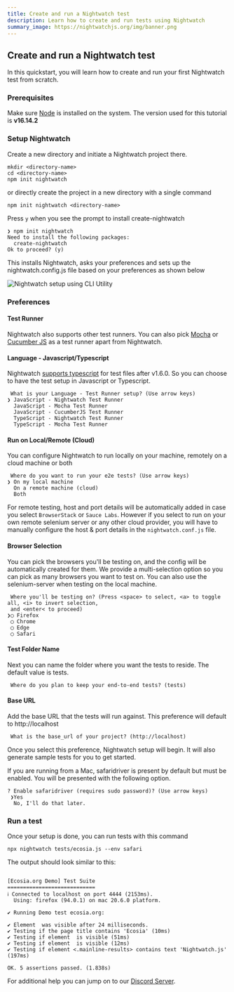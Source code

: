 ```yaml
---
title: Create and run a Nightwatch test
description: Learn how to create and run tests using Nightwatch
summary_image: https://nightwatchjs.org/img/banner.png
---
```


<div class="page-header"><h2>Create and run a Nightwatch test</h2></div>

In this quickstart, you will learn how to create and run your first Nightwatch test from scratch. 

### Prerequisites 
Make sure [Node][1] is installed on the system. The version used for this tutorial is **v16.14.2**

### Setup Nightwatch
Create a new directory and initiate a Nightwatch project there.
<pre>
<code class="language-bash">mkdir &#60;directory-name&#62;
cd &#60;directory-name&#62;
npm init nightwatch</code></pre>

or directly create the project in a new directory with a single command

<pre>
<code class="language-bash">npm init nightwatch &#60;directory-name&#62;</code></pre>

Press `y` when you see the prompt to install create-nightwatch

<pre><code class="language-bash">❯ npm init nightwatch
Need to install the following packages:
  create-nightwatch
Ok to proceed? (y)</code></pre>

This installs Nightwatch, asks your preferences and sets up the nightwatch.config.js file based on your preferences as shown below

![Nightwatch setup using CLI Utility](https://user-images.githubusercontent.com/39924567/174841680-59664ff6-da2d-44a3-a1df-52d22c69b1e2.gif)

### Preferences
  
#### Test Runner

Nightwatch also supports other test runners. You can also pick [Mocha][15] or [Cucumber JS][16] as a test runner apart from Nightwatch.

#### Language - Javascript/Typescript

Nightwatch [supports typescript][17] for test files after v1.6.0. So you can choose to have the test setup in Javascript or Typescript.

<pre><code class="language-bash"> What is your Language - Test Runner setup? (Use arrow keys)
❯ JavaScript - Nightwatch Test Runner
  JavaScript - Mocha Test Runner
  JavaScript - CucumberJS Test Runner
  TypeScript - Nightwatch Test Runner
  TypeScript - Mocha Test Runner</code></pre>

#### Run on Local/Remote (Cloud)

You can configure Nightwatch to run locally on your machine, remotely on a cloud machine or both

<pre><code class="language-bash"> Where do you want to run your e2e tests? (Use arrow keys)
❯ On my local machine
  On a remote machine (cloud)
  Both</code></pre>

For remote testing, host and port details will be automatically added in case you select `BrowserStack` or `Sauce Labs`. However if you select to run on your own remote selenium server or any other cloud provider, you will have to manually configure the host & port details in the `nightwatch.conf.js` file. 

#### Browser Selection

You can pick the browsers you'll be testing on, and the config will be automatically created for them. We provide a multi-selection option so you can pick as many browsers you want to test on. You can also use the selenium-server when testing on the local machine.


<pre><code class="language-bash"> Where you'll be testing on? (Press &#60;space&#62; to select, &#60;a&#62; to toggle all, &#60;i&#62; to invert selection,
 and &#60;enter&#60; to proceed)
❯◯ Firefox
 ◯ Chrome
 ◯ Edge
 ◯ Safari</code></pre>

#### Test Folder Name

Next you can name the folder where you want the tests to reside. The default value is tests.

<pre><code class="language-bash"> Where do you plan to keep your end-to-end tests? (tests)</code></pre>

#### Base URL

Add the base URL that the tests will run against. This preference will default to http://localhost

<pre><code class="language-bash"> What is the base_url of your project? (http://localhost)</code></pre>

Once you select this preference, Nightwatch setup will begin. It will also generate sample tests for you to get started. 

If you are running from a Mac, safaridriver is present by default but must be enabled. You will be presented with the following option.

<pre><code class="language-bash">? Enable safaridriver (requires sudo password)? (Use arrow keys)
 ❯Yes
  No, I'll do that later.</code></pre>


### Run a test

Once your setup is done, you can run tests with this command

<pre><code class="language-bash">npx nightwatch tests/ecosia.js --env safari</code></pre>

The output should look similar to this:

<pre class="hide-indicator"><code class="language-bash">
[Ecosia.org Demo] Test Suite
============================
ℹ Connected to localhost on port 4444 (2153ms).
  Using: firefox (94.0.1) on mac 20.6.0 platform.

✔ Running Demo test ecosia.org:

✔ Element <body> was visible after 24 milliseconds.
✔ Testing if the page title contains 'Ecosia' (10ms)
✔ Testing if element <input[type=search]> is visible (51ms)
✔ Testing if element <button[type=submit]> is visible (12ms)
✔ Testing if element <.mainline-results> contains text 'Nightwatch.js' (197ms)

OK. 5 assertions passed. (1.838s)
</code></pre>

For additional help you can jump on to our [Discord Server](https://discord.gg/9m44kM5u).

[1]:	https://nodejs.org/
[2]:	https://nodejs.org/
[3]:	https://npmjs.com
[4]:	https://www.npmjs.com/package/geckodriver
[5]:	https://github.com/mozilla/geckodriver/releases
[6]:	https://www.npmjs.com/package/chromedriver
[7]:	https://chromedriver.chromium.org/downloads
[8]:	https://docs.microsoft.com/en-us/microsoft-edge/webdriver-chromium/?tabs=c-sharp#download-microsoft-edge-driver
[9]:	https://developer.apple.com/documentation/webkit/about_webdriver_for_safari/
[10]:	https://selenium.dev/documentation/en/grid/
[11]:	https://www.oracle.com/technetwork/java/javase/downloads/index.html
[12]:	https://www.npmjs.com/package/selenium-server
[13]:	https://github.com/SeleniumHQ/selenium/releases
[14]:	https://v2.nightwatchjs.org/guide/running-tests/nightwatch-runner.html
[15]: https://nightwatchjs.org/guide/third-party-runners/using-mocha.html
[16]: https://nightwatchjs.org/blog/running-cucumber-tests-with-nightwatch/
[17]: https://github.com/nightwatchjs/nightwatch/releases/tag/v1.6.0
